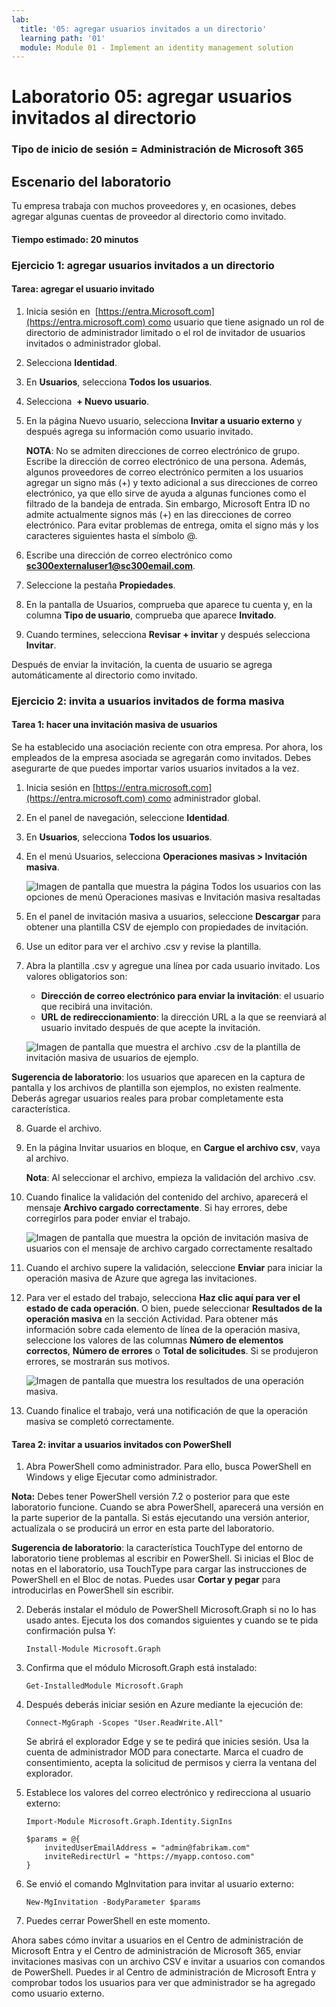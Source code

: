 ```yaml
---
lab:
  title: '05: agregar usuarios invitados a un directorio'
  learning path: '01'
  module: Module 01 - Implement an identity management solution
---
```


# Laboratorio 05: agregar usuarios invitados al directorio

### Tipo de inicio de sesión = Administración de Microsoft 365

## Escenario del laboratorio

Tu empresa trabaja con muchos proveedores y, en ocasiones, debes agregar algunas cuentas de proveedor al directorio como invitado.

#### Tiempo estimado: 20 minutos

### Ejercicio 1: agregar usuarios invitados a un directorio

#### Tarea: agregar el usuario invitado

1. Inicia sesión en  [https://entra.Microsoft.com](https://entra.microsoft.com) como usuario que tiene asignado un rol de directorio de administrador limitado o el rol de invitador de usuarios invitados o administrador global.

2. Selecciona **Identidad**.

3. En **Usuarios**, selecciona **Todos los usuarios**.

4. Selecciona  **+ Nuevo usuario**.

5. En la página Nuevo usuario, selecciona **Invitar a usuario externo** y después agrega su información como usuario invitado.

    **NOTA**: No se admiten direcciones de correo electrónico de grupo. Escribe la dirección de correo electrónico de una persona. Además, algunos proveedores de correo electrónico permiten a los usuarios agregar un signo más (+) y texto adicional a sus direcciones de correo electrónico, ya que ello sirve de ayuda a algunas funciones como el filtrado de la bandeja de entrada. Sin embargo, Microsoft Entra ID no admite actualmente signos más (+) en las direcciones de correo electrónico. Para evitar problemas de entrega, omita el signo más y los caracteres siguientes hasta el símbolo @.

6. Escribe una dirección de correo electrónico como **sc300externaluser1@sc300email.com**.

7. Seleccione la pestaña **Propiedades**.

8. En la pantalla de Usuarios, comprueba que aparece tu cuenta y, en la columna **Tipo de usuario**, comprueba que aparece **Invitado**.

9. Cuando termines, selecciona **Revisar + invitar** y después selecciona **Invitar**.


Después de enviar la invitación, la cuenta de usuario se agrega automáticamente al directorio como invitado.


### Ejercicio 2: invita a usuarios invitados de forma masiva

#### Tarea 1: hacer una invitación masiva de usuarios

Se ha establecido una asociación reciente con otra empresa. Por ahora, los empleados de la empresa asociada se agregarán como invitados. Debes asegurarte de que puedes importar varios usuarios invitados a la vez.

1. Inicia sesión en [https://entra.microsoft.com](https://entra.microsoft.com) como administrador global.

2. En el panel de navegación, seleccione **Identidad**.

3. En **Usuarios**, selecciona **Todos los usuarios**.

4. En el menú Usuarios, selecciona **Operaciones masivas > Invitación masiva**.

   ![Imagen de pantalla que muestra la página Todos los usuarios con las opciones de menú Operaciones masivas e Invitación masiva resaltadas](./media/lp1-mod3-bulk-invite-option.png)

5. En el panel de invitación masiva a usuarios, seleccione **Descargar** para obtener una plantilla CSV de ejemplo con propiedades de invitación.

6. Use un editor para ver el archivo .csv y revise la plantilla.

7. Abra la plantilla .csv y agregue una línea por cada usuario invitado. Los valores obligatorios son:

    - **Dirección de correo electrónico para enviar la invitación**: el usuario que recibirá una invitación.
    - **URL de redireccionamiento**: la dirección URL a la que se reenviará al usuario invitado después de que acepte la invitación.

    ![Imagen de pantalla que muestra el archivo .csv de la plantilla de invitación masiva de usuarios de ejemplo.](./media/lp1-mod3-template-csv.png)

**Sugerencia de laboratorio**: los usuarios que aparecen en la captura de pantalla y los archivos de plantilla son ejemplos, no existen realmente.  Deberás agregar usuarios reales para probar completamente esta característica.

8. Guarde el archivo.

9. En la página Invitar usuarios en bloque, en **Cargue el archivo csv**, vaya al archivo.

     **Nota**: Al seleccionar el archivo, empieza la validación del archivo .csv.

10. Cuando finalice la validación del contenido del archivo, aparecerá el mensaje **Archivo cargado correctamente**. Si hay errores, debe corregirlos para poder enviar el trabajo.

    ![Imagen de pantalla que muestra la opción de invitación masiva de usuarios con el mensaje de archivo cargado correctamente resaltado](./media/lp1-mod3-bulk-invite-users-upload-csv.png)

11. Cuando el archivo supere la validación, seleccione **Enviar** para iniciar la operación masiva de Azure que agrega las invitaciones.

12. Para ver el estado del trabajo, selecciona **Haz clic aquí para ver el estado de cada operación**. O bien, puede seleccionar **Resultados de la operación masiva** en la sección Actividad. Para obtener más información sobre cada elemento de línea de la operación masiva, seleccione los valores de las columnas **Número de elementos correctos**, **Número de errores** o **Total de solicitudes**. Si se produjeron errores, se mostrarán sus motivos.

    ![Imagen de pantalla que muestra los resultados de una operación masiva.](./media/lp1-mod3-bulk-operations-results.png)

13. Cuando finalice el trabajo, verá una notificación de que la operación masiva se completó correctamente.

#### Tarea 2: invitar a usuarios invitados con PowerShell

1. Abra PowerShell como administrador. Para ello, busca PowerShell en Windows y elige Ejecutar como administrador. 

**Nota:** Debes tener PowerShell versión 7.2 o posterior para que este laboratorio funcione.  Cuando se abra PowerShell, aparecerá una versión en la parte superior de la pantalla. Si estás ejecutando una versión anterior, actualízala o se producirá un error en esta parte del laboratorio.

**Sugerencia de laboratorio**: la característica TouchType del entorno de laboratorio tiene problemas al escribir en PowerShell. Si inicias el Bloc de notas en el laboratorio, usa TouchType para cargar las instrucciones de PowerShell en el Bloc de notas. Puedes usar **Cortar y pegar** para introducirlas en PowerShell sin escribir.

2. Deberás instalar el módulo de PowerShell Microsoft.Graph si no lo has usado antes.  Ejecuta los dos comandos siguientes y cuando se te pida confirmación pulsa Y:

    ```
    Install-Module Microsoft.Graph
    ```
3. Confirma que el módulo Microsoft.Graph está instalado:

    ```
    Get-InstalledModule Microsoft.Graph
    ```
    

4. Después deberás iniciar sesión en Azure mediante la ejecución de:  

    ```
    Connect-MgGraph -Scopes "User.ReadWrite.All"
    ``` 
    Se abrirá el explorador Edge y se te pedirá que inicies sesión.  Usa la cuenta de administrador MOD para conectarte.  Marca el cuadro de consentimiento, acepta la solicitud de permisos y cierra la ventana del explorador.

5. Establece los valores del correo electrónico y redirecciona al usuario externo:

    ```
    Import-Module Microsoft.Graph.Identity.SignIns
    
    $params = @{
        invitedUserEmailAddress = "admin@fabrikam.com"
        inviteRedirectUrl = "https://myapp.contoso.com"
    }
    ```

6. Se envió el comando MgInvitation para invitar al usuario externo:

    ```
    New-MgInvitation -BodyParameter $params
    ```

7. Puedes cerrar PowerShell en este momento.
    
Ahora sabes cómo invitar a usuarios en el Centro de administración de Microsoft Entra y el Centro de administración de Microsoft 365, enviar invitaciones masivas con un archivo CSV e invitar a usuarios con comandos de PowerShell.  Puedes ir al Centro de administración de Microsoft Entra y comprobar todos los usuarios para ver que administrador se ha agregado como usuario externo.
